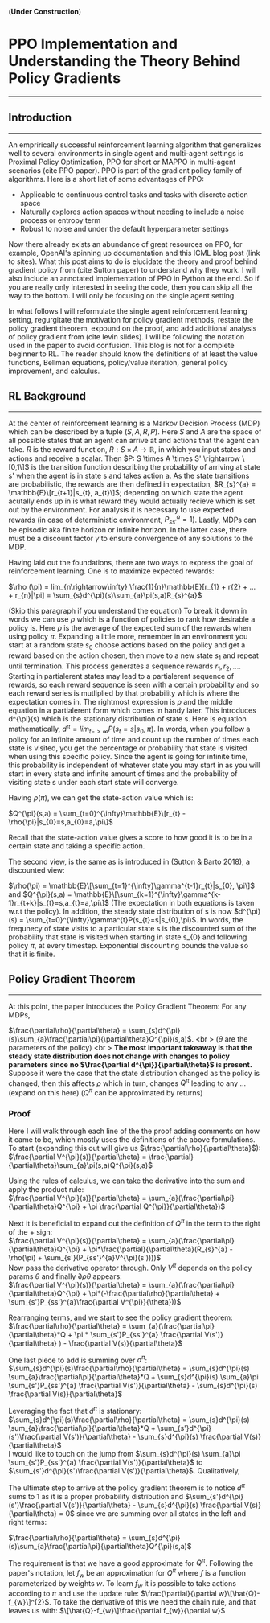 (**Under Construction**)
# PPO Implementation and Understanding the Theory Behind Policy Gradients
---
## Introduction
---
An emprirically successful reinforcement learning algorithm that generalizes well to several environments in single agent and multi-agent settings is Proximal Policy Optimization, PPO for short or MAPPO in multi-agent scenarios (cite PPO paper). PPO is part of the gradient policy family of algorithms. Here is a short list of some advantages of PPO:
- Applicable to continuous control tasks and tasks with discrete action space
- Naturally explores action spaces without needing to include a noise process or entropy term
- Robust to noise and under the default hyperparameter settings

Now there already exists an abundance of great resources on PPO, for example, OpenAI's spinning up documentation and this ICML blog post (link to sites). What this post aims to do is elucidate the theory and proof behind gradient policy from (cite Sutton paper) to understand why they work. I will also include an annotated implementation of PPO in Python at the end. So if you are really only interested in seeing the code, then you can skip all the way to the bottom. I will only be focusing on the single agent setting.

In what follows I will reformulate the single agent reinforcement learning setting, regurgitate the motivation for policy gradient methods, restate the policy gradient theorem, expound on the proof, and add additional analysis of policy gradient from (cite levin slides). I will be following the notation used in the paper to avoid confusion. This blog is not for a complete beginner to RL. The reader should know the definitions of at least the value functions, Bellman equations, policy/value iteration, general policy improvement, and calculus.
## RL Background
---
At the center of reinforcement learning is a Markov Decision Process (MDP) which can be described by a tuple $(S, A, R, P)$. Here $S$ and $A$ are the space of all possible states that an agent can arrive at and actions that the agent can take. $R$ is the reward function, $R: S \times A \rightarrow \mathbb{R}$, in which you input states and actions and receive a scalar. Then $P: S \times A \times S' \rightarrow \[0,1\]$ is the transition function describing the probability of arriving at state s' when the agent is in state s and takes action a. As the state transitions are probabilistic, the rewards are then defined in expectation, $R_{s}^{a} = \mathbb{E}\[r_{t+1}|s_{t}, a_{t}\]$; depending on which state the agent acutally ends up in is what reward they would actually recieve which is set out by the environment. For analysis it is necessary to use expected rewards (in case of deterministic environment, $P_{ss'}^{a}=1$). Lastly, MDPs can be episodic aka finite horizon or infinite horizon. In the latter case, there must be a discount factor $\gamma$ to ensure convergence of any solutions to the MDP. 

Having laid out the foundations, there are two ways to express the goal of reinforcement learning. One is to maximize expected rewards:

$\rho (\pi) = lim_{n\rightarrow\infty} \frac{1}{n}\mathbb{E}\[r_{1} + r\{2} + ... + r_{n}|\pi] = \sum_{s}d^{\pi}(s)\sum_{a}\pi(s,a)R_{s}^{a}$

(Skip this paragraph if you understand the equation) To break it down in words we can use $\rho$ which is a function of policies to rank how desirable a policy is. Here $\rho$ is the average of the expected sum of the rewards when using policy $\pi$. Expanding a little more, remember in an environment you start at a random state $s_{0}$ choose actions based on the policy and get a reward based on the action chosen, then move to a new state $s_{1}$ and repeat until termination. This process generates a sequence rewards $r_{1}, r_{2}, ...$. Starting in partialerent states may lead to a partialerent sequence of rewards, so each reward sequence is seen with a certain probability and so each reward series is mutliplied by that probability which is where the expectation comes in. The rightmost expression is $\rho$ and the middle equation in a partialerent form which comes in handy later. This introduces d^{\pi}(s) which is the stationary distribution of state s. Here is equation mathematically, $d^{\pi} = lim_{t->\infty} P(s_{t}=s|s_{0},\pi)$. In words, when you follow a policy for an infinite amount of time and count up the number of times each state is visited, you get the percentage or probability that state is visited when using this specific policy. Since the agent is going for infinite time, this probability is independent of whatever state you may start in as you will start in every state and infinite amount of times and the probability of visiting state s under each start state will converge. 

Having $\rho(\pi)$, we can get the state-action value which is:

$Q^{\pi}(s,a) = \sum_{t=0}^{\infty}\mathbb{E}\[r_{t} - \rho{\pi}|s_{0}=s,a_{0}=a,\pi\]$

Recall that the state-action value gives a score to how good it is to be in a certain state and taking a specific action.

The second view, is the same as is introduced in (Sutton & Barto 2018), a discounted view:

$\rho(\pi) = \mathbb{E}\[\sum_{t=1}^{\infty}\gamma^{t-1}r_{t}|s_{0}, \pi\]$
and 
$Q^{\pi}(s,a) = \mathbb{E}\[\sum_{k=1}^{\infty}\gamma^{k-1}r_{t+k}|s_{t}=s,a_{t}=a,\pi\]$ (The expectation in both equations is taken w.r.t the policy).
In addition, the steady state distribution of s is now $d^{\pi}(s) = \sum_{t=0}^{\infty}\gamma^{t}P(s_{t}=s|s_{0},\pi)$. In words, the frequnecy of state visits to a particular state s is the discounted sum of the probability that state is visited when starting in state s_{0} and following policy $\pi$, at every timestep. Exponential discounting bounds the value so that it is finite. 

## Policy Gradient Theorem
---
At this point, the paper introduces the Policy Gradient Theorem:
For any MDPs, <br />

$\frac{\partial\rho}{\partial\theta} = \sum_{s}d^{\pi}(s)\sum_{a}\frac{\partial\pi}{\partial\theta}Q^{\pi}(s,a)$. <br \>
($\theta$ are the parameters of the policy) <br \>
**The most important takeaway is that the steady state distribution does not change with changes to policy parameters since no $\frac{\partial d^{\pi}}{\partial\theta}$ is present.** Suppose it were the case that the state distribution changed as the policy is changed, then this affects $\rho$ which in turn, changes $Q^{\pi}$ leading to any ... (expand on this here) ($Q^{\pi}$ can be approximated by returns)
### Proof
Here I will walk through each line of the the proof adding comments on how it came to be, which mostly uses the definitions of the above formulations.
To start (expanding this out will give us $\frac{\partial\rho}{\partial\theta}$): <br />
$\frac{\partial V^{\pi}(s)}{\partial\theta} = \frac{\partial}{\partial\theta}\sum_{a}\pi(s,a)Q^{\pi}(s,a)$ <br />

Using the rules of calculus, we can take the derivative into the sum and apply the product rule: <br />
$\frac{\partial V^{\pi}(s)}{\partial\theta} = \sum_{a}(\frac{\partial\pi}{\partial\theta}Q^{\pi} + \pi \frac{\partial Q^{\pi}}{\partial\theta})$ <br />

Next it is beneficial to expand out the definition of $Q^{\pi}$ in the term to the right of the $+$ sign: <br />
$\frac{\partial V^{\pi}(s)}{\partial\theta} = \sum_{a}(\frac{\partial\pi}{\partial\theta}Q^{\pi} + \pi*\frac{\partial}{\partial\theta}(R_{s}^{a} - \rho(\pi) + \sum_{s'}(P_{ss'}^{a}V^{\pi}(s'))))$
<br />
Now pass the derivative operator through. Only $V^{\pi}$ depends on the policy params $\theta$ and finally $\partial{\rho}{\theta}$ appears: <br />
$\frac{\partial V^{\pi}(s)}{\partial\theta} = \sum_{a}(\frac{\partial\pi}{\partial\theta}Q^{\pi} + \pi*(-\frac{\partial\rho}{\partial\theta} + \sum_{s'}P_{ss'}^{a}\frac{\partial V^{\pi}}{\theta}))$ <br />

Rearranging terms, and we start to see the policy gradient theorem: <br />
$\frac{\partial\rho}{\partial\theta} = \sum_{a}(\frac{\partial\pi}{\partial\theta}*Q + \pi * \sum_{s'}P_{ss'}^{a} \frac{\partial V(s')}{\partial\theta} ) - \frac{\partial V(s)}{\partial\theta}$ <br />

One last piece to add is summing over $d^{\pi}$:  <br />
$\sum_{s}d^{\pi}(s)\frac{\partial\rho}{\partial\theta} = \sum_{s}d^{\pi}(s) \sum_{a}\frac{\partial\pi}{\partial\theta}*Q + \sum_{s}d^{\pi}(s) \sum_{a}\pi \sum_{s'}P_{ss'}^{a} \frac{\partial V(s')}{\partial\theta} - \sum_{s}d^{\pi}(s) \frac{\partial V(s)}{\partial\theta}$ <br />

Leveraging the fact that $d^{\pi}$ is stationary: <br />
$\sum_{s}d^{\pi}(s)\frac{\partial\rho}{\partial\theta} = \sum_{s}d^{\pi}(s) \sum_{a}\frac{\partial\pi}{\partial\theta}*Q + \sum_{s'}d^{\pi}(s')\frac{\partial V(s')}{\partial\theta} - \sum_{s}d^{\pi}(s) \frac{\partial V(s)}{\partial\theta}$ <br />
I would like to touch on the jump from $\sum_{s}d^{\pi}(s) \sum_{a}\pi \sum_{s'}P_{ss'}^{a} \frac{\partial V(s')}{\partial\theta}$ to $\sum_{s'}d^{\pi}(s')\frac{\partial V(s')}{\partial\theta}$. Qualitatively, 

The ultimate step to arrive at the policy gradient theorem is to notice $d^{\pi}$ sums to 1 as it is a proper probability distribution and $\sum_{s'}d^{\pi}(s')\frac{\partial V(s')}{\partial\theta} - \sum_{s}d^{\pi}(s) \frac{\partial V(s)}{\partial\theta} = 0$ since we are summing over all states in the left and right terms: <br />

$\frac{\partial\rho}{\partial\theta} = \sum_{s}d^{\pi}(s)\sum_{a}\frac{\partial\pi}{\partial\theta}Q^{\pi}(s,a)$ <br />

The requirement is that we have a good approximate for $Q^{\pi}$. Following the paper's notation, let $f_{w}$ be an approximation for $Q^{\pi}$ where $f$ is a function parameterized by weights $w$. To learn $f_{w}$ it is possible to take actions according to $\pi$ and use the update rule: $\frac{\partial}{\partial w}\[\hat{Q}-f_{w}\]^{2}$. To take the derivative of this we need the chain rule, and that leaves us with: $\[\hat{Q}-f_{w}\]\frac{\partial f_{w}}{\partial w}$ 

